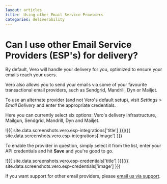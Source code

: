 ```yaml
---
layout: articles
title:  Using other Email Service Providers
categories: deliverability
---
```


# Can I use other Email Service Providers (ESP's) for delivery?

By default, Vero will handle your delivery for you, optimized to ensure your emails reach your users.

Vero also allows you to send your emails via some of your favourite transactional email providers, such as Sendgrid,  Mandrill, Dyn or Mailjet.

To use an alternate provider (and not Vero's default setup), visit *Settings > Email Delivery* and enter the appropriate credentials.

Here you can currently select six options: Vero's delivery infrastructure, Mailgun, Sendgrid, Mandrill, Dyn and Mailjet.

![{{ site.data.screenshots.vero.esp-integrations['title'] }}]({{ site.data.screenshots.vero.esp-integrations['image'] }})

To enable the provider in question, simply select it from the list, enter your API credentials and hit **Save** and you're good to go.

![{{ site.data.screenshots.vero.esp-credentials['title'] }}]({{ site.data.screenshots.vero.esp-credentials['image'] }})

If you want support for other email providers, please [email us via support](mailto:support@getvero.com).

